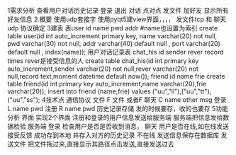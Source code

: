 1需求分析
    查看用户对话历史记录
    登录
    退出
    对话 点对点
    发文件
    加好友
    显示所有好友信息
2.概要 使用udp套接字 使用pyqt5建view界面，，，，
发文件tcp 和 聊天udp 协议确定
3建表 表user id name pwd  addr             #name也设置为索引
    create table user(id int auto_increment primary key,
                      name varchar(20) not null,
                      pwd varchar(30) not null,
                      addr varchar(40) default null ,
                      port varchar(20) default null ,
                      index(name));
    用户对话记录表 chat_his id sender rever record times    rever是接受信息的人
    create table chat_his(id int primary key auto_increment,sender varchar(20) not null,rever varchar(20) not null,record text,moment datetime default now());
    friend id name frie
    create table friend(id int primary key auto_increment,name varchar(20),frie varchar(20));
insert into friend (name,frie) values ("uu","ll"),("uu","tt"),("uu","ss");
4技术点
通信协议 文件 F 文件 或者F
        聊天 C name other msg
        登录 L name pwd
        注册 R name pwd
历史记录存储  发的时候要存，收的也要存
5功能分析
界面
实现2个界面   注册和登录的用户信息发送给服务端    服务端把信息发给数据检验
服务端
登录  检查用户是否是否收到消息，
聊天  用户是否在线,如在线发送 接受反馈 成功存到本地  并存入对方的历史记录
                    不在线 发送信息保存在数据库
发送文件   把文件拖过来,直接显示其路径点击发送,直接发送过去